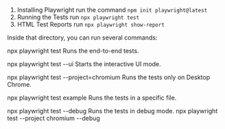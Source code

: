 1. Installing Playwright
    run the command `npm init playwright@latest` 
2. Running the Tests 
    run `npx playwright test`
3. HTML Test Reports
    run `npx playwright show-report`



Inside that directory, you can run several commands:

  npx playwright test
    Runs the end-to-end tests.

  npx playwright test --ui
    Starts the interactive UI mode.

  npx playwright test --project=chromium
    Runs the tests only on Desktop Chrome.

  npx playwright test example
    Runs the tests in a specific file.

  npx playwright test --debug
    Runs the tests in debug mode.
npx playwright test --project chromium --debug


